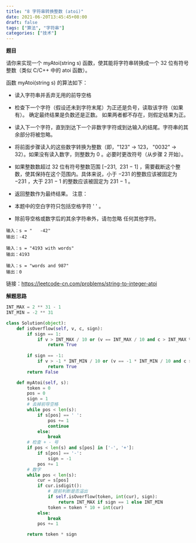```yaml
---
title: "8 字符串转换整数 (atoi)"
date: 2021-06-20T13:45:45+08:00
draft: false
tags: ["算法", "字符串"]
categories: ["技术"]
---
```


**题目**

请你来实现一个 myAtoi(string s) 函数，使其能将字符串转换成一个 32 位有符号整数（类似 C/C++ 中的 atoi 函数）。

函数 myAtoi(string s) 的算法如下：

* 读入字符串并丢弃无用的前导空格
* 检查下一个字符（假设还未到字符末尾）为正还是负号，读取该字符（如果有）。 确定最终结果是负数还是正数。 如果两者都不存在，则假定结果为正。
* 读入下一个字符，直到到达下一个非数字字符或到达输入的结尾。字符串的其余部分将被忽略。
* 将前面步骤读入的这些数字转换为整数（即，"123" -> 123， "0032" -> 32）。如果没有读入数字，则整数为 0 。必要时更改符号（从步骤 2 开始）。
* 如果整数数超过 32 位有符号整数范围 [−231,  231 − 1] ，需要截断这个整数，使其保持在这个范围内。具体来说，小于 −231 的整数应该被固定为 −231 ，大于 231 − 1 的整数应该被固定为 231 − 1 。
* 返回整数作为最终结果。
注意：

* 本题中的空白字符只包括空格字符 ' ' 。
* 除前导空格或数字后的其余字符串外，请勿忽略 任何其他字符。

```
输入：s = "   -42"
输出：-42

输入：s = "4193 with words"
输出：4193

输入：s = "words and 987"
输出：0
```

链接：https://leetcode-cn.com/problems/string-to-integer-atoi


**解题思路**

```python
INT_MAX = 2 ** 31 - 1
INT_MIN = -2 ** 31

class Solution(object):
    def isOverflow(self, v, c, sign):
        if sign == 1:
            if v > INT_MAX / 10 or (v == INT_MAX / 10 and c > INT_MAX % 10):
                return True
        
        if sign == -1:
            if v > -1 * INT_MIN / 10 or (v == -1 * INT_MIN / 10 and c > -1 * INT_MIN % 10):
                return True
        return False

    def myAtoi(self, s):
        token = 0
        pos = 0
        sign = 1
        # 去掉前导空格
        while pos < len(s):
            if s[pos] == ' ':
                pos += 1
                continue
            else:
                break
        # 检查 + - 号
        if pos < len(s) and s[pos] in ['-', '+']:
            if s[pos] == '-':
                sign = -1
            pos += 1
        # 数字
        while pos < len(s):
            cur = s[pos]
            if cur.isdigit():
                # 提前判断是否溢出
                if self.isOverflow(token, int(cur), sign):
                    return INT_MAX if sign == 1 else INT_MIN
                token = token * 10 + int(cur)
            else:
                break
            pos += 1

        return token * sign
```